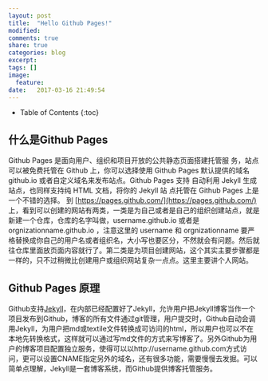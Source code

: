 ```yaml
---
layout: post
title:  "Hello Github Pages!"
modified:
comments: true
share: true
categories: blog
excerpt:
tags: []
image:
  feature:
date:   2017-03-16 21:49:54
---
```


* Table of Contents
{:toc}

## 什么是Github Pages
Github Pages 是面向用户、组织和项目开放的公共静态页面搭建托管服 务，站点可以被免费托管在 Github 上，你可以选择使用 Github Pages 默认提供的域名 github.io 或者自定义域名来发布站点。Github Pages 支持 自动利用 Jekyll 生成站点，也同样支持纯 HTML 文档，将你的 Jekyll 站 点托管在 Github Pages 上是一个不错的选择。
到 [https://pages.github.com/](https://pages.github.com/) 上，看到可以创建的网站有两类，一类是为自己或者是自己的组织创建站点，就是新建一个仓库，仓库的名字叫做，username.github.io 或者是 orgnizationname.github.io ，注意这里的 username 和 orgnizationname 要严格替换成你自己的用户名或者组织名，大小写也要区分，不然就会有问题。然后就往仓库里面放页面内容就行了。第二类是为项目创建网站，这个其实主要步骤都是一样的，只不过稍微比创建用户或组织网站复杂一点点。这里主要讲个人网站。

## Github Pages 原理
Github支持[Jekyll](http://duyn.github.io/blog/welcome-to-jekyll/)，在内部已经配置好了Jekyll，允许用户把Jekyll博客当作一个项目发布到Github，博客的所有文件通过git管理，用户提交时，Github自动会调用Jekyll，为用户把md或textile文件转换成可访问的html，所以用户也可以不在本地先转换格式，这样就可以通过写md文件的方式来写博客了。另外Github为用户的博客项目配置独立服务，使得可以以http://username.github.com方式访问，更可以设置CNAME指定另外的域名，还有很多功能，需要慢慢去发掘。可以简单点理解，Jekyll是一套博客系统，而Github提供博客托管服务。


